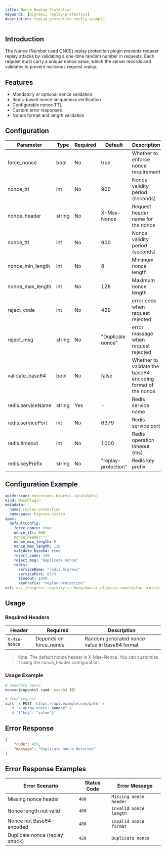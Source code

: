 ```yaml
---
title: Nonce Replay Protection 
keywords: [higress, replay-protection]
description: replay-protection config example
---
```



## Introduction

The Nonce (Number used ONCE) replay protection plugin prevents request replay attacks by validating a one-time random number in requests. Each request must carry a unique nonce value, which the server records and validates to prevent malicious request replay.

## Features

- Mandatory or optional nonce validation
- Redis-based nonce uniqueness verification
- Configurable nonce TTL
- Custom error responses
- Nonce format and length validation

## Configuration

| Parameter | Type | Required | Default | Description |
|-----------|------|----------|---------|-------------|
| force_nonce | bool | No | true | Whether to enforce nonce requirement |
| nonce_ttl | int | No | 900 | Nonce validity period (seconds) |
| nonce_header          | string | No       | X-Mse-Nonce   | Request header name for the nonce              |
| nonce_ttl             | int    | No       | 900           | Nonce validity period (seconds)                 |
| nonce_min_length | int | No | 8 | Minimum nonce length |
| nonce_max_length | int | No | 128 | Maximum nonce length |
| reject_code       | int | No | 429 | error code when request rejected |
| reject_msg        | string | No | "Duplicate nonce" | error massage when request rejected  |
| validate_base64 | bool    | No   | false  | Whether to validate the base64 encoding format of the nonce. |
| redis.serviceName | string | Yes | - | Redis service name |
| redis.servicePort | int | No | 6379 | Redis service port |
| redis.timeout | int | No | 1000 | Redis operation timeout (ms) |
| redis.keyPrefix | string | No | "replay-protection" | Redis key prefix |

## Configuration Example

```yaml
apiVersion: extensions.higress.io/v1alpha1
kind: WasmPlugin
metadata:
  name: replay-protection
  namespace: higress-system
spec:
  defaultConfig:
    force_nonce: true
    nonce_ttl: 900
    nonce_header:""
    nonce_min_length: 8
    nonce_max_length: 128
    validate_base64: true
    reject_code: 429
    reject_msg: "Duplicate nonce" 
    redis:
      serviceName: "redis.higress"
      servicePort: 6379
      timeout: 1000
      keyPrefix: "replay-protection"
url: oci://higress-registry.cn-hangzhou.cr.aliyuncs.com/replay-protection:v1.0.0
```

## Usage

### Required Headers

| Header | Required | Description |
|--------|----------|-------------|
| `X-Mse-Nonce` | Depends on force_nonce | Random generated nonce value in base64 format |

>Note: The default nonce header is X-Mse-Nonce. You can customize it using the nonce_header configuration.

### Usage Example

```bash
# Generate nonce
nonce=$(openssl rand -base64 32)

# Send request
curl -X POST 'https://api.example.com/path' \
  -H "x-apigw-nonce: $nonce" \
  -d '{"key": "value"}'
```

## Error Response

```json
{
    "code": 429,
    "message": "Duplicate nonce detected"
}
```
## Error Response Examples

| Error Scenario              | Status Code | Error Message               |
|-----------------------------|-------------|-----------------------------|
| Missing nonce header         | `400`       | `Missing nonce header`        |
| Nonce length not valid       | `400`       | `Invalid nonce length`        |
| Nonce not Base64-encoded     | `400`       | `Invalid nonce format`        |
| Duplicate nonce (replay attack) | `429`       | `Duplicate nonce`             |
